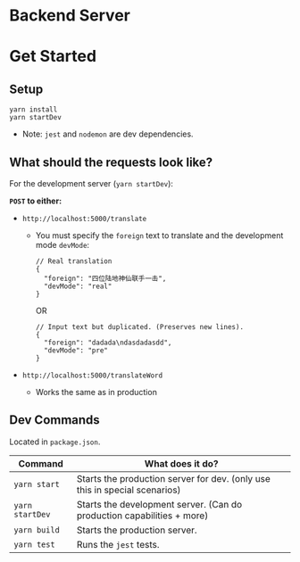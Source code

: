 # Backend Server

# Get Started

## Setup

```
yarn install
yarn startDev
```

- Note: `jest` and `nodemon` are dev dependencies.

## What should the requests look like?

For the development server (`yarn startDev`):

**`POST` to either:**

- `http://localhost:5000/translate`

  - You must specify the `foreign` text to translate and the development mode `devMode`:

    ```
    // Real translation
    {
      "foreign": "四位陆地神仙联手一击",
      "devMode": "real"
    }
    ```

    OR

    ```
    // Input text but duplicated. (Preserves new lines).
    {
      "foreign": "dadada\ndasdadasdd",
      "devMode": "pre"
    }
    ```

- `http://localhost:5000/translateWord`
  - Works the same as in production

## Dev Commands

Located in `package.json`.

| Command         | What does it do?                                                           |
| --------------- | -------------------------------------------------------------------------- |
| `yarn start`    | Starts the production server for dev. (only use this in special scenarios) |
| `yarn startDev` | Starts the development server. (Can do production capabilities + more)     |
| `yarn build`    | Starts the production server.                                              |
| `yarn test`     | Runs the `jest` tests.                                                     |
